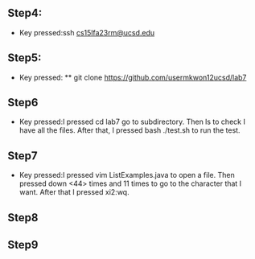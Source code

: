 ## Step4:
- Key pressed:ssh cs15lfa23rm@ucsd.edu<enter>
## Step5:
- Key pressed: ** git clone https://github.com/usermkwon12ucsd/lab7 <enter>
## Step6
- Key pressed:I pressed cd lab7 <enter> go to subdirectory. Then ls<enter> to check I have all the files. After that, I pressed bash ./test.sh<enter> to run the test.
## Step7
- Key pressed:I pressed vim ListExamples.java<enter> to open a file. Then pressed down <44> times and <right> 11 times to go to the character that I want.
  After that I pressed xi<esc>2:wq.
  
## Step8

## Step9



